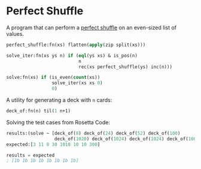 # Perfect Shuffle

A program that can perform a [perfect shuffle](http://rosettacode.org/wiki/Perfect_shuffle) on an even-sized list of values.

```lisp
perfect_shuffle:fn(xs) flatten(apply(zip split(xs)))

solve_iter:fn(xs ys n) if (eql(ys xs) & is_pos(n)
                           n
                           rec(xs perfect_shuffle(ys) inc(n)))

solve:fn(xs) if (is_even(count(xs))
                 solve_iter(xs xs 0)
                 0)
```

A utility for generating a deck with `n` cards:

```lisp
deck_of:fn(n) til(1 n+1)
```

Solving the test cases from Rosetta Code:

```lisp
results:(solve ~ [deck_of(8) deck_of(24) deck_of(52) deck_of(100)
                  deck_of(1020) deck_of(1024) deck_of(1024) deck_of(10000)])
expected:[3 11 8 30 1018 10 10 300]

results = expected
; [1b 1b 1b 1b 1b 1b 1b 1b]
```